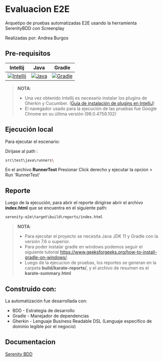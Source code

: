 
# Evaluacion  E2E

Arquetipo de pruebas automatizadas E2E usando la herramienta SerenityBDD con Screenplay

Realizadas por: Andrea Burgos

## Pre-requisitos
|   Intellij   |    Java    |   Gradle   |
| :----------: | :--------: | :--------: |
| [![Intellij](https://cdn.iconscout.com/icon/free/png-128/intellij-idea-569199.png)](https://www.jetbrains.com/es-es/idea/download/#section=windows) | [![Java](https://www.oracle.com/a/ocom/img/cb71-java-logo.png)](https://www.oracle.com/java/technologies/javase/javase-jdk8-downloads.html) | [![Gradle](https://gradle.org/images/gradle-knowledge-graph-logo.png?20170228)](https://gradle.org/releases/) |

> **NOTA**:
> * Una vez obtenido Intellij es necesario instalar los plugins de Gherkin y Cucumber. ([Guía de instalación de plugins en IntelliJ](https://www.jetbrains.com/help/idea/managing-plugins.html))
> * El navegador usado para la ejecución de las pruebas fue Google Chrome en su última versión (98.0.4758.102)

## Ejecución local

Para ejecutar el escenario:

Dirijase al path :
```bash
src\test\java\runners\
```
En el archivo **RunnerTest** Presionar Click derecho y ejecutar la opcion > Run 'RunnerTest'


## Reporte
Luego de la ejecución, para abrir el reporte dirigirse abrir el archivo **index.html** que se encuentra en el siguiente path:
```bash
serenity-e2e\target\build\reports/index.html
```

> **NOTA**:
> * Para ejecutar el proyecto se necesita Java JDK 11 y Gradle con la versión 7.6 o superior.
> * Para poder instalar gradle en windows podemos seguir el siguiente tutorial https://www.geeksforgeeks.org/how-to-install-gradle-on-windows/.
> * Luego de la ejecucion de pruebas, los reportes se generan en la carpeta **build/karate-reports/**, y el archivo de resumen es el **karate-summary.html**

## Construido con:
La automatización fue desarrollada con:

* BDD - Estrategia de desarrollo
* Gradle - Manejador de dependencias
* Gherkin - Lenguaje Business Readable DSL (Lenguaje especifico de dominio legible por el negocio)

## Documentacion

[Serenity BDD](https://github.com/serenity-bdd/serenity-documentation)
